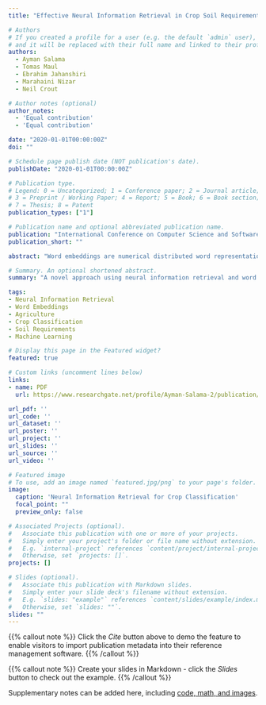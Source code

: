 ```yaml
---
title: "Effective Neural Information Retrieval in Crop Soil Requirement Classification"

# Authors
# If you created a profile for a user (e.g. the default `admin` user), write the username (folder name) here
# and it will be replaced with their full name and linked to their profile.
authors:
  - Ayman Salama
  - Tomas Maul
  - Ebrahim Jahanshiri
  - Marahaini Nizar
  - Neil Crout

# Author notes (optional)
author_notes:
  - 'Equal contribution'
  - 'Equal contribution'

date: "2020-01-01T00:00:00Z"
doi: ""

# Schedule page publish date (NOT publication's date).
publishDate: "2020-01-01T00:00:00Z"

# Publication type.
# Legend: 0 = Uncategorized; 1 = Conference paper; 2 = Journal article;
# 3 = Preprint / Working Paper; 4 = Report; 5 = Book; 6 = Book section;
# 7 = Thesis; 8 = Patent
publication_types: ["1"]

# Publication name and optional abbreviated publication name.
publication: "International Conference on Computer Science and Software Engineering"
publication_short: ""

abstract: "Word embeddings are numerical distributed word representations that have recently sparked significant interest in the research community. They are used by Google and Facebook corporations in various applications such as enhancing search and recommendation engines. Many word embedding techniques such as word2vec, doc2vec, glove, BERT, RoBERT and others have recently been published. Word embedding methods identify the target word by their accompanying words and convert their textual representation into numerical vector spaces where arithmetic calculations can be done. Extracting knowledge from written text into structured formats such as datasets usually takes a significant amount of time and resources. For example, collecting data about underutilised crops from the literature can be a tedious process. This research aims to partially automate the process of data collection that can be used to build domain-specific decision support systems. To demonstrate the usefulness of neural information retrieval, we propose an application of this method to extract soil requirements of underutilised crops. We trained a word2vec model on 178 different languages with 72GB of Wikipedia text with 8.1 billion words. The trained model was used to predict the soil classification requirements of 2201 crops and the verification was done using FAO Ecocrop data. We tested several arithmetic methods for calculating the crops' scientific and common English names against soil classes in the word embedding vector space. We achieved an accuracy of 76.11% for soil classification against crop scientific names while English common names against soil classes resulted in 49.97% accuracy. The results suggest that it is effective to use neural information retrieval in knowledge extraction. It also suggests the use of scientific names word embeddings for crops provides higher accuracy than common English names in this domain. Future work will involve other types of predictions relevant to agriculture including aspects pertaining to macro and micronutrients, crop types, and crop usage."

# Summary. An optional shortened abstract.
summary: "A novel approach using neural information retrieval and word embeddings to automatically classify crop soil requirements, achieving 76.11% accuracy with scientific names."

tags:
- Neural Information Retrieval
- Word Embeddings
- Agriculture
- Crop Classification
- Soil Requirements
- Machine Learning

# Display this page in the Featured widget?
featured: true

# Custom links (uncomment lines below)
links:
- name: PDF
  url: https://www.researchgate.net/profile/Ayman-Salama-2/publication/340939180_EFFECTIVE_NEURAL_INFORMATION_RETRIEVAL_IN_CROP_SOIL_REQUIREMENT_CLASSIFICATION/links/5ea64eeba6fdccd79457f208/EFFECTIVE-NEURAL-INFORMATION-RETRIEVAL-IN-CROP-SOIL-REQUIREMENT-CLASSIFICATION.pdf

url_pdf: ''
url_code: ''
url_dataset: ''
url_poster: ''
url_project: ''
url_slides: ''
url_source: ''
url_video: ''

# Featured image
# To use, add an image named `featured.jpg/png` to your page's folder.
image:
  caption: 'Neural Information Retrieval for Crop Classification'
  focal_point: ""
  preview_only: false

# Associated Projects (optional).
#   Associate this publication with one or more of your projects.
#   Simply enter your project's folder or file name without extension.
#   E.g. `internal-project` references `content/project/internal-project/index.md`.
#   Otherwise, set `projects: []`.
projects: []

# Slides (optional).
#   Associate this publication with Markdown slides.
#   Simply enter your slide deck's filename without extension.
#   E.g. `slides: "example"` references `content/slides/example/index.md`.
#   Otherwise, set `slides: ""`.
slides: ""
---
```


{{% callout note %}}
Click the *Cite* button above to demo the feature to enable visitors to import publication metadata into their reference management software.
{{% /callout %}}

{{% callout note %}}
Create your slides in Markdown - click the _Slides_ button to check out the example.
{{% /callout %}}

Supplementary notes can be added here, including [code, math, and images](https://wowchemy.com/docs/writing-markdown-latex/).
